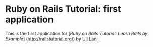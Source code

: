 # Ruby on Rails Tutorial: first application

This is the first application for
[*Ruby on Rails Tutorial: Learn Rails by Example*]
(http://railstutorial.org/) 
by [Uli Lani](http://ulilani.com/).
